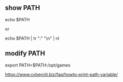 show PATH
---------
echo $PATH

or

echo $PATH | tr ":" "\n" | nl



modify PATH
-----------
export PATH=$PATH:/opt/games




https://www.cyberciti.biz/faq/howto-print-path-variable/
